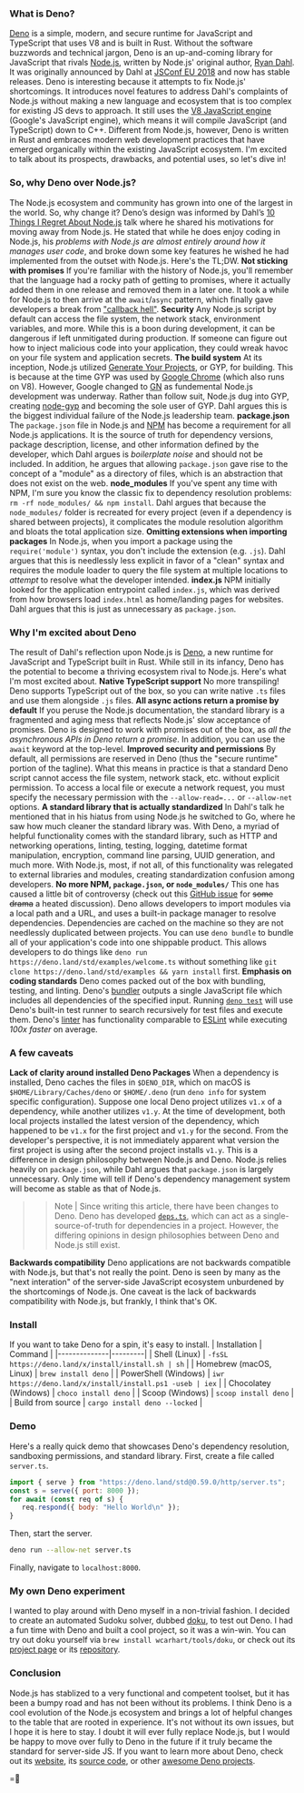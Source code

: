 ### What is Deno?
[Deno](https://deno.land) is a simple, modern, and secure runtime for JavaScript and TypeScript that uses V8 and is built in Rust. Without the software buzzwords and technical jargon, Deno is an up-and-coming library for JavaScript that rivals [Node.js](https://nodejs.org/), written by Node.js' original author, [Ryan Dahl](https://en.wikipedia.org/wiki/Ryan_Dahl). It was originally announced by Dahl at [JSConf EU 2018](https://2018.jsconf.eu/) and now has stable releases.
Deno is interesting because it attempts to fix Node.js' shortcomings. It introduces novel features to address Dahl's complaints of Node.js without making a new language and ecosystem that is too complex for existing JS devs to approach. It still uses the [V8 JavaScript engine](https://v8.dev) (Google's JavaScript engine), which means it will compile JavaScript (and TypeScript) down to C++. Different from Node.js, however, Deno is written in Rust and embraces modern web development practices that have emerged organically within the existing JavaScript ecosystem. I'm excited to talk about its prospects, drawbacks, and potential uses, so let's dive in!

### So, why Deno over Node.js?
The Node.js ecosystem and community has grown into one of the largest in the world. So, why change it? Deno’s design was informed by Dahl’s [10 Things I Regret About Node.js](https://www.youtube.com/watch?v=M3BM9TB-8yA) talk where he shared his motivations for moving away from Node.js. He stated that while he does enjoy coding in Node.js, his _problems with Node.js are almost entirely around how it manages user code_, and broke down some key features he wished he had implemented from the outset with Node.js. Here's the TL;DW.
**Not sticking with promises**
If you're familiar with the history of Node.js, you'll remember that the language had a rocky path of getting to promises, where it actually added them in one release and removed them in a later one. It took a while for Node.js to then arrive at the `await`/`async` pattern, which finally gave developers a break from ["callback hell"](http://callbackhell.com/).
**Security**
Any Node.js script by default can access the file system, the network stack, environment variables, and more. While this is a boon during development, it can be dangerous if left unmitigated during production. If someone can figure out how to inject malicious code into your application, they could wreak havoc on your file system and application secrets.
**The build system**
At its inception, Node.js utilized [Generate Your Projects](https://gyp.gsrc.io/), or GYP, for building. This is because at the time GYP was used by [Google Chrome](https://www.google.com/chrome/) (which also runs on V8). However, Google changed to [GN](https://gn.googlesource.com/gn/) as fundemental Node.js development was underway. Rather than follow suit, Node.js dug into GYP, creating [node-gyp](https://github.com/nodejs/node-gyp) and becoming the sole user of GYP. Dahl argues this is the biggest individual failure of the Node.js leadership team.
**package.json**
The `package.json` file in Node.js and [NPM](https://www.npmjs.com/) has become a requirement for all Node.js applications. It is the source of truth for dependency versions, package description, license, and other information defined by the developer, which Dahl argues is _boilerplate noise_ and should not be included. In addition, he argues that allowing `package.json` gave rise to the concept of a "module" as a directory of files, which is an abstraction that does not exist on the web.
**node_modules**
If you've spent any time with NPM, I'm sure you know the classic fix to dependency resolution problems: `rm -rf node_modules/ && npm install`. Dahl argues that because the `node_modules/` folder is recreated for every project (even if a dependency is shared between projects), it complicates the module resolution algorithm and bloats the total application size.
**Omitting extensions when importing packages**
In Node.js, when you import a package using the `require('module')` syntax, you don't include the extension (e.g. `.js`). Dahl argues that this is needlessly less explicit in favor of a "clean" syntax and requires the module loader to query the file system at multiple locations to _attempt_ to resolve what the developer intended.
**index.js**
NPM initially looked for the application entrypoint called `index.js`, which was derived from how browsers load `index.html` as home/landing pages for websites. Dahl argues that this is just as unnecessary as `package.json`.

### Why I'm excited about Deno
The result of Dahl's reflection upon Node.js is [Deno](https://deno.land/), a new runtime for JavaScript and TypeScript built in Rust. While still in its infancy, Deno has the potential to become a thriving ecosystem rival to Node.js. Here's what I'm most excited about.
**Native TypeScript support**
No more transpiling! Deno supports TypeScript out of the box, so you can write native `.ts` files and use them alongside `.js` files.
**All async actions return a promise by default**
If you peruse the Node.js documentation, the standard library is a fragmented and aging mess that reflects Node.js' slow acceptance of promises. Deno is designed to work with promises out of the box, as _all the asynchronous APIs in Deno return a promise_. In addition, you can use the `await` keyword at the top-level.
**Improved security and permissions**
By default, all permissions are reserved in Deno (thus the "secure runtime" portion of the tagline). What this means in practice is that a standard Deno script cannot access the file system, network stack, etc. without explicit permission. To access a local file or execute a network request, you must specify the necessary permission with the `--allow-read=...` or `--allow-net` options.
**A standard library that is actually standardized**
In Dahl's talk he mentioned that in his hiatus from using Node.js he switched to Go, where he saw how much cleaner the standard library was. With Deno, a myriad of helpful functionality comes with the standard library, such as HTTP and networking operations, linting, testing, logging, datetime format manipulation, encryption, command line parsing, UUID generation, and much more. With Node.js, most, if not all, of this functionality was relegated to external libraries and modules, creating standardization confusion among developers.
**No more NPM, `package.json`, or `node_modules/`**
This one has caused a little bit of controversy (check out this [GitHub issue](https://github.com/denoland/deno/issues/47) for ~~some drama~~ a heated discussion). Deno allows developers to import modules via a local path and a URL, and uses a built-in package manager to resolve dependencies. Dependencies are cached on the machine so they are not needlessly duplicated between projects. You can use `deno bundle` to bundle all of your application's code into one shippable product. This allows developers to do things like `deno run https://deno.land/std/examples/welcome.ts` without something like `git clone https://deno.land/std/examples && yarn install` first.
**Emphasis on coding standards**
Deno comes packed out of the box with bundling, testing, and linting. Deno's [bundler](https://deno.land/manual/tools/bundler) outputs a single JavaScript file which includes all dependencies of the specified input. Running [`deno test`](https://deno.land/manual/testing) will use Deno's built-in test runner to search recursively for test files and execute them. Deno's [linter](https://github.com/denoland/deno_lint) has functionality comparable to [ESLint](https://eslint.org/) while executing _100x faster_ on average.

### A few caveats
**Lack of clarity around installed Deno Packages**
When a dependency is installed, Deno caches the files in `$DENO_DIR`, which on macOS is `$HOME/Library/Caches/deno` or `$HOME/.deno` (run `deno info` for system specific configuration). Suppose one local Deno project utilizes `v1.x` of a dependency, while another utilizes `v1.y`. At the time of development, both local projects installed the latest version of the dependency, which happened to be `v1.x` for the first project and `v1.y` for the second. From the developer's perspective, it is not immediately apparent what version the first project is using after the second project installs `v1.y`. This is a difference in design philosophy between Node.js and Deno. Node.js relies heavily on `package.json`, while Dahl argues that `package.json` is largely unnecessary. Only time will tell if Deno's dependency management system will become as stable as that of Node.js.
>> Note | Since writing this article, there have been changes to Deno. Deno has developed [`deps.ts`](https://deno.land/manual/examples/manage_dependencies), which can act as a single-source-of-truth for dependencies in a project. However, the differing opinions in design philosophies between Deno and Node.js still exist.

**Backwards compatibility**
Deno applications are not backwards compatible with Node.js, but that's not really the point. Deno is seen by many as the "next interation" of the server-side JavaScript ecosystem unburdened by the shortcomings of Node.js. One caveat is the lack of backwards compatibility with Node.js, but frankly, I think that's OK.

### Install
If you want to take Deno for a spin, it's easy to install.
| Installation | Command |
|--------------|---------|
| Shell (Linux) | `-fsSL https://deno.land/x/install/install.sh | sh` |
| Homebrew (macOS, Linux) | `brew install deno` |
| PowerShell (Windows) | `iwr https://deno.land/x/install/install.ps1 -useb | iex` |
| Chocolatey (Windows) | `choco install deno` |
| Scoop (Windows) | `scoop install deno` |
| Build from source | `cargo install deno --locked` |


### Demo
Here's a really quick demo that showcases Deno's dependency resolution, sandboxing permissions, and standard library.
First, create a file called `server.ts`.
```javascript
import { serve } from "https://deno.land/std@0.59.0/http/server.ts";
const s = serve({ port: 8000 });
for await (const req of s) {
   req.respond({ body: "Hello World\n" });
}
```
Then, start the server.
```bash
deno run --allow-net server.ts
```
Finally, navigate to `localhost:8000`.

### My own Deno experiment
I wanted to play around with Deno myself in a non-trivial fashion. I decided to create an automated Sudoku solver, dubbed [doku]({{src:project/doku}}), to test out Deno. I had a fun time with Deno and built a cool project, so it was a win-win. You can try out doku yourself via `brew install wcarhart/tools/doku`, or check out its [project page]({{src:project/doku}}) or its [repository](https://github.com/wcarhart/doku).

### Conclusion
Node.js has stablized to a very functional and competent toolset, but it has been a bumpy road and has not been without its problems. I think Deno is a cool evolution of the Node.js ecosystem and brings a lot of helpful changes to the table that are rooted in experience. It's not without its own issues, but I hope it is here to stay. I doubt it will ever fully replace Node.js, but I would be happy to move over fully to Deno in the future if it truly became the standard for server-side JS. If you want to learn more about Deno, check out its [website](https://deno.land), its [source code](https://github.com/denoland/deno), or other [awesome Deno projects](https://github.com/denolib/awesome-deno).

=🦉